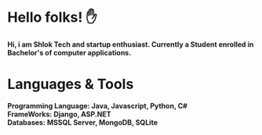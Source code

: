 # Hello folks! ✋

<b>Hi, i am Shlok Tech and startup enthusiast. Currently a Student enrolled in Bachelor's of computer applications.

# Languages & Tools

<b>Programming Language: Java, Javascript, Python, C# <br>
FrameWorks: Django, ASP.NET <br>
Databases: MSSQL Server, MongoDB, SQLite 
